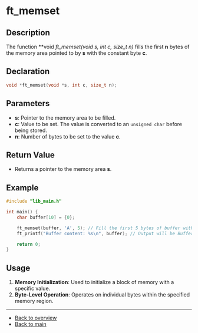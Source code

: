 # ft_memset

## Description

The function **void *ft_memset(void *s, int c, size_t n)** fills the first **n** bytes of the memory area pointed to by **s** with the constant byte **c**.

## Declaration

```c
void *ft_memset(void *s, int c, size_t n);
```

## Parameters

- **s**: Pointer to the memory area to be filled.
- **c**: Value to be set. The value is converted to an `unsigned char` before being stored.
- **n**: Number of bytes to be set to the value **c**.

## Return Value

- Returns a pointer to the memory area **s**.

## Example

```c
#include "lib_main.h"

int main() {
    char buffer[10] = {0};

    ft_memset(buffer, 'A', 5); // Fill the first 5 bytes of buffer with 'A'
    ft_printf("Buffer content: %s\n", buffer); // Output will be Buffer content: AAAAA

    return 0;
}
```

## Usage

1. **Memory Initialization**: Used to initialize a block of memory with a specific value.
2. **Byte-Level Operation**: Operates on individual bytes within the specified memory region.

---

- [Back to overview](../Overview_about_function.md)
- [Back to main](/)
